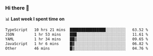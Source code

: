 ### Hi there 👋

<!--
**DBvc/DBvc** is a ✨ _special_ ✨ repository because its `README.md` (this file) appears on your GitHub profile.

Here are some ideas to get you started:

- 🔭 I’m currently working on ...
- 🌱 I’m currently learning ...
- 👯 I’m looking to collaborate on ...
- 🤔 I’m looking for help with ...
- 💬 Ask me about ...
- 📫 How to reach me: ...
- 😄 Pronouns: ...
- ⚡ Fun fact: ...
-->

📊 **Last week I spent time on**
<!--START_SECTION:waka-->

```txt
TypeScript   10 hrs 21 mins  ████████████████░░░░░░░░░   63.52 %
JSON         1 hr 53 mins    ███░░░░░░░░░░░░░░░░░░░░░░   11.61 %
YAML         1 hr 34 mins    ██▒░░░░░░░░░░░░░░░░░░░░░░   09.65 %
JavaScript   1 hr 6 mins     █▓░░░░░░░░░░░░░░░░░░░░░░░   06.82 %
Other        46 mins         █▒░░░░░░░░░░░░░░░░░░░░░░░   04.76 %
```

<!--END_SECTION:waka-->
